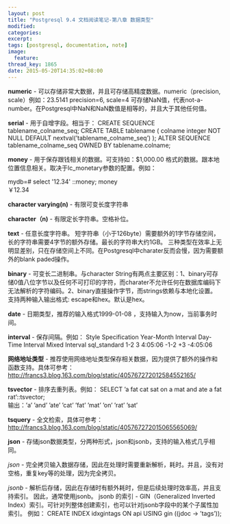 ```yaml
---
layout: post
title: "Postgresql 9.4 文档阅读笔记-第八章 数据类型"
modified:
categories: 
excerpt:
tags: [postgresql, documentation, note]
image:
  feature:
thread_key: 1865
date: 2015-05-20T14:35:02+08:00
---
```


**numeric** - 可以存储非常大数据，并且可存储高精度数据。numeric（precision, scale）例如：23.5141 precision=6, scale=4
可存储NaN值，代表not-a-number。在Postgresql中NaN和NaN数值是相等的，并且大于其他任何值。

**serial** - 用于自增字段。相当于：
CREATE SEQUENCE tablename_colname_seq; CREATE TABLE tablename (
colname integer NOT NULL DEFAULT nextval(’tablename_colname_seq’) );
ALTER SEQUENCE tablename_colname_seq OWNED BY tablename.colname;

**money** - 用于保存跟钱相关的数据。可支持如：$1,000.00 格式的数据。跟本地位置信息相关。取决于lc_monetary参数的配置。例如：

mydb=# select '12.34' ::money;
  money  
 ￥12.34


**character varying(n)**  - 有限可变长度字符串

**character（n)** - 有限定长字符串。空格补位。

**text** - 任意长度字符串。
短字符串（小于126byte）需要额外的1字节存储空间，长的字符串需要4字节的额外存储。最长的字符串大约1GB。
三种类型在效率上无明显差别，只在存储空间上不同。在Postgresql中charater反而会慢，因为需要额外的blank paded操作。

**binary** - 可变长二进制串。与character String有两点主要区别：1、binary可存储0值八位字节以及任何不可打印的字符，而charater不允许任何在数据库编码下无法解析的字符编码。2、binary直接操作字节，而strings依赖与本地化设置。
支持两种输入输出格式: escape和hex。默认是hex。

**date** - 日期类型，推荐的输入格式1999-01-08 ，支持输入为now，当前事务时间。

**interval** - 保存间隔。例如：
Style Specification Year-Month Interval Day-Time Interval Mixed Interval
sql_standard 1-2 3 4:05:06 -1-2 +3 -4:05:06

**网络地址类型** - 推荐使用网络地址类型保存相关数据，因为提供了额外的操作和函数支持。具体可参考：http://francs3.blog.163.com/blog/static/405767272012584552165/

**tsvector** - 排序去重列表。例如：
SELECT ’a fat cat sat on a mat and ate a fat rat’::tsvector;                              
输出：’a’ ’and’ ’ate’ ’cat’ ’fat’ ’mat’ ’on’ ’rat’ ’sat’

**tsquery** - 全文检索，具体可参考：
http://francs3.blog.163.com/blog/static/405767272015065565069/

**json** -  存储json数据类型，分两种形式，json和jsonb，支持的输入格式几乎相同。

*json* - 完全拷贝输入数据存储，因此在处理时需要重新解析，耗时。并且，没有对空格，重复key等的处理，因为完全拷贝。

*jsonb* - 解析后存储，因此在存储时有额外耗时，但是后续处理时效率高，并且支持索引。
因此，通常使用jsonb。
jsonb 的索引 - GIN（Generalized Inverted Index）索引。可针对列整体创建索引，也可以针对jsonb字段中的某个子属性加索引。
例如：
CREATE INDEX idxgintags ON api USING gin ((jdoc -> ’tags’)); 



